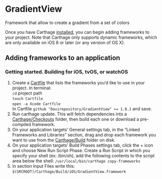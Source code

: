 # GradientView
Framework that allow to create a gradient from a set of colors 

Once you have Carthage [installed](https://github.com/Carthage/Carthage#installing-carthage), you can begin adding frameworks to your project. Note that Carthage only supports dynamic frameworks, which are only available on iOS 8 or later (or any version of OS X).

## Adding frameworks to an application

### Getting started. Building for iOS, tvOS, or watchOS

1. Create a [Cartfile](https://github.com/Carthage/Carthage/blob/master/Documentation/Artifacts.md#cartfile) that lists the frameworks you’d like to use in your project. In terminal: <br/>`cd` project path 
<br/>`touch Cartfile` 
<br/>`open -a Xcode Cartfile` 
<br/>In Cartfile `github "Davirepository/GradientView" >= 1.0.1` and save.
2. Run carthage update. This will fetch dependencies into a [Carthage/Checkouts](https://github.com/Carthage/Carthage/blob/master/Documentation/Artifacts.md#carthagecheckouts) folder, then build each one or download a pre-compiled framework.
3. On your application targets’ General settings tab, in the “Linked Frameworks and Libraries” section, drag and drop each framework you want to use from the [Carthage/Build](https://github.com/Carthage/Carthage/blob/master/Documentation/Artifacts.md#carthagebuild) folder on disk.
4. On your application targets’ Build Phases settings tab, click the + icon and choose New Run Script Phase. Create a Run Script in which you specify your shell (ex: /bin/sh), add the following contents to the script area below the shell: `/usr/local/bin/carthage copy-frameworks`
5. In section Input Files write this: `$(SRCROOT)/Carthage/Build/iOS/GradientView.framework`
